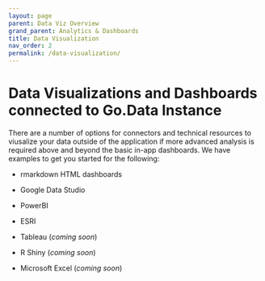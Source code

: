 ```yaml
---
layout: page
parent: Data Viz Overview 
grand_parent: Analytics & Dashboards
title: Data Visualization 
nav_order: 2
permalink: /data-visualization/
---
```


# Data Visualizations and Dashboards connected to Go.Data Instance
There are a number of options for connectors and technical resources to viusalize your data outside of the application if more advanced analysis is required above and beyond the basic in-app dashboards. We have examples to get you started for the following:

- rmarkdown HTML dashboards 

- Google Data Studio 

- PowerBI

- ESRI

- Tableau (_coming soon_)

- R Shiny (_coming soon_)

- Microsoft Excel (_coming soon_)
